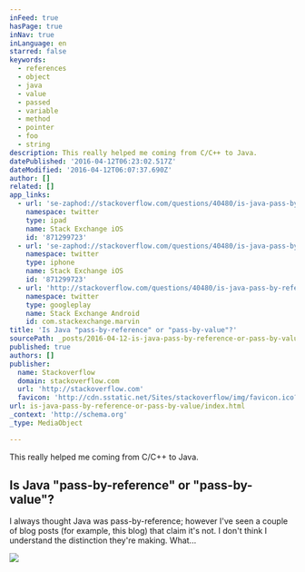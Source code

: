 ```yaml
---
inFeed: true
hasPage: true
inNav: true
inLanguage: en
starred: false
keywords:
  - references
  - object
  - java
  - value
  - passed
  - variable
  - method
  - pointer
  - foo
  - string
description: This really helped me coming from C/C++ to Java.
datePublished: '2016-04-12T06:23:02.517Z'
dateModified: '2016-04-12T06:07:37.690Z'
author: []
related: []
app_links:
  - url: 'se-zaphod://stackoverflow.com/questions/40480/is-java-pass-by-reference-or-pass-by-value'
    namespace: twitter
    type: ipad
    name: Stack Exchange iOS
    id: '871299723'
  - url: 'se-zaphod://stackoverflow.com/questions/40480/is-java-pass-by-reference-or-pass-by-value'
    namespace: twitter
    type: iphone
    name: Stack Exchange iOS
    id: '871299723'
  - url: 'http://stackoverflow.com/questions/40480/is-java-pass-by-reference-or-pass-by-value'
    namespace: twitter
    type: googleplay
    name: Stack Exchange Android
    id: com.stackexchange.marvin
title: 'Is Java "pass-by-reference" or "pass-by-value"?'
sourcePath: _posts/2016-04-12-is-java-pass-by-reference-or-pass-by-value.md
published: true
authors: []
publisher:
  name: Stackoverflow
  domain: stackoverflow.com
  url: 'http://stackoverflow.com'
  favicon: 'http://cdn.sstatic.net/Sites/stackoverflow/img/favicon.ico?v=4f32ecc8f43d'
url: is-java-pass-by-reference-or-pass-by-value/index.html
_context: 'http://schema.org'
_type: MediaObject

---
```

This really helped me coming from C/C++ to Java.

<article style=""><h1>Is Java "pass-by-reference" or "pass-by-value"?</h1><p>I always thought Java was pass-by-reference; however I've seen a couple of blog posts (for example, this blog) that claim it's not. I don't think I understand the distinction they're making. What...</p><img src="http://cdn.sstatic.net/Sites/stackoverflow/img/apple-touch-icon@2.png?v=73d79a89bded&amp;a" /></article>